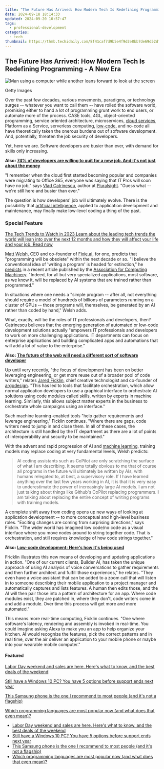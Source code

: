 ```yaml
---
title: "The Future Has Arrived: How Modern Tech Is Redefining Programming - A New Era"
date: 2024-09-18 18:14:33
updated: 2024-09-20 10:57:47
tags:
  - professional-development
categories:
  - tech
thumbnail: https://thmb.techidaily.com/8f41caf7d9b5e4f9d2e8bb7de69d52df6f6bccbd4e17b1b94150ffa9569118d6.jpg
---
```


## The Future Has Arrived: How Modern Tech Is Redefining Programming - A New Era

![Man using a computer while another leans forward to look at the screen](https://www.zdnet.com/a/img/resize/bcd293d260f3b0efe8a659451acbdb2c4b2fdb63/2022/07/01/01ea06a0-2ed4-4e7b-911a-57584aec51b1/gettyimages-1084167628.jpg?auto=webp&width=1280)

Getty Images

Over the past few decades, various movements, paradigms, or technology surges -- whatever you want to call them -- have roiled the software world, promising either to hand a lot of programming grunt work to end users, or automate more of the process. CASE tools, 4GL, object-oriented programming, service oriented architecture, microservices, [cloud services](https://www.zdnet.com/article/what-is-cloud-computing-everything-you-need-to-know-about-the-cloud/), Platform as a Service, serverless computing, [low-code](https://www.zdnet.com/article/low-code-no-code-market-keeps-growing-portending-shifts-in-technology-roles/), and no-code all have theoretically taken the onerous burdens out of software development. And, potentially, threaten the job security of developers. 

Yet, here we are. Software developers are busier than ever, with demand for skills only increasing. 

**Also:** [**74% of developers are willing to quit for a new job. And it's not just about the money**](https://www.zdnet.com/article/three-quarters-of-developers-are-willing-to-quit-for-a-new-job-and-its-not-just-about-the-money/)

"I remember when the cloud first started becoming popular and companies were migrating to Office 365, everyone was saying that IT Pros will soon have no job," says [Vlad Catrinescu](https://www.pluralsight.com/authors/vlad-catrinescu), author at [Pluralsight](https://www.pluralsight.com/). "Guess what -- we're still here and busier than ever."

The question is how developers' job will ultimately evolve. There is the possibility that [artificial intelligence](https://www.zdnet.com/article/what-is-ai-heres-everything-you-need-to-know-about-artificial-intelligence/), applied to application development and maintenance, may finally make low-level coding a thing of the past. 

### Special Feature

[The Tech Trends to Watch in 2023 Learn about the leading tech trends the world will lean into over the next 12 months and how they will affect your life and your job.  Read now](https://www.zdnet.com/topic/the-tech-trends-to-watch-in-2023/)

[Matt Welsh](https://www.linkedin.com/in/welsh-matt/), CEO and co-founder of [Fixie.ai](https://fixie.ai/), for one, predicts that "programming will be obsolete" within the next decade or so. "I believe the conventional idea of 'writing a program' is headed for extinction," he [predicts](https://cacm.acm.org/magazines/2023/1/267976-the-end-of-programming/fulltext) in a recent article published by the [Association for Computing Machinery](https://www.acm.org/). "Indeed, for all but very specialized applications, most software, as we know it, will be replaced by AI systems that are trained rather than programmed." 

In situations where one needs a "simple program -- after all, not everything should require a model of hundreds of billions of parameters running on a cluster of GPUs -- those programs will, themselves, be generated by an AI rather than coded by hand," Welsh adds. 

What, exactly, will be the roles of IT professionals and developers, then? Catrinescu believes that the emerging generation of automated or low-code development solutions actually "empowers IT professionals and developers to work on more challenging applications. IT departments can focus on enterprise applications and building complicated apps and automations that will add a lot of value to the enterprise."

**Also:** [**The future of the web will need a different sort of software developer**](https://www.zdnet.com/article/the-future-of-the-web-will-need-a-different-sort-of-software-developer/)

Up until very recently, "the focus of development has been on better leveraging engineering, or get more reuse out of a broader pool of code writers," relates [Jared Ficklin](https://argodesign.com/en/team/jared-ficklin), chief creative technologist and co-founder of [argodesign](https://argodesign.com/). "This has led to tools that facilitate orchestration, which allow normal application developers to use a graphical interface to orchestrate AI solutions using code modules called skills, written by experts in machine learning. Similarly, this allows subject matter experts in the business to orchestrate whole campaigns using an interface."  
  
Such machine learning-enabled tools "help gather requirements and leverage engineering," Ficklin continues. "Where there are gaps, code writers need to jump in and close them. In all of these cases, the architecture is still handled by the IT department as there are a lot of points of interoperability and security to be maintained."

With the advent and rapid progression of AI and [machine learning](https://www.zdnet.com/article/what-is-machine-learning-everything-you-need-to-know/), training models may replace coding at very fundamental levels, Welsh predicts: 

> AI coding assistants such as CoPilot are only scratching the surface of what I am describing. It seems totally obvious to me that of course all programs in the future will ultimately be written by AIs, with humans relegated to, at best, a supervisory role. If I have learned anything over the last few years working in AI, it is that it is very easy to underestimate the power of increasingly large AI models. I am not just talking about things like Github's CoPilot replacing programmers. I am talking about replacing the entire concept of writing programs with training models.

A complete shift away from coding opens up new ways of looking at application development -- to more conceptual and high-level business roles. "Exciting changes are coming from surprising directions," says Ficklin. "The wider world has imagined low code/no code as a visual interface where you move nodes around to string together code. That is orchestration, and still requires knowledge of how code strings together."

**Also:** [**Low-code development: Here's how it's being used**](https://www.zdnet.com/article/low-code-development-heres-how-its-being-used/)

Fricklin illustrates this new means of developing and updating applications in action. "One of our current clients, Builder AI, has taken the unique approach of using AI analysis of voice conversations to gather requirements and then further architect and fulfill those experiences," he relates. "They even have a voice assistant that can be added to a zoom call that will listen in to someone describing their mobile application to a project manager and automatically captures and lists features. A human then edits those, and the AI will then pair those into a pattern of architecture for an app. Where code modules exist, they are patched in, where they don't, code writers come in and add a module. Over time this process will get more and more automated." 

This means more real-time computing, Ficklin continues. "One where software's latency, rendering and assembly is invoked in real-time. You could imagine asking Alexa to make you an app to help organize your kitchen. AI would recognize the features, pick the correct patterns and in real time, over the air deliver an application to your mobile phone or maybe into your wearable mobile computer."

#### Featured

[Labor Day weekend and sales are here. Here's what to know, and the best deals of the weekend](https://www.zdnet.com/article/labor-day-deals-everything-to-know-08-31-2024/ "Labor Day weekend and sales are here. Here's what to know, and the best deals of the weekend")

[Still have a Windows 10 PC? You have 5 options before support ends next year](https://www.zdnet.com/article/still-have-a-windows-10-pc-you-have-5-options-before-support-ends-next-year/ "Still have a Windows 10 PC? You have 5 options before support ends next year")

[This Samsung phone is the one I recommend to most people (and it's not a flagship)](https://www.zdnet.com/article/this-samsung-phone-is-the-one-i-recommend-to-most-people-and-its-not-a-flagship/ "This Samsung phone is the one I recommend to most people (and it's not a flagship)")

[Which programming languages are most popular now (and what does that even mean)?](https://www.zdnet.com/article/the-most-popular-programming-languages-in-2024-and-what-that-even-means/ "Which programming languages are most popular now (and what does that even mean)?")

* [Labor Day weekend and sales are here. Here's what to know, and the best deals of the weekend](https://www.zdnet.com/article/labor-day-deals-everything-to-know-08-31-2024/ "Labor Day weekend and sales are here. Here's what to know, and the best deals of the weekend")
* [Still have a Windows 10 PC? You have 5 options before support ends next year](https://www.zdnet.com/article/still-have-a-windows-10-pc-you-have-5-options-before-support-ends-next-year/ "Still have a Windows 10 PC? You have 5 options before support ends next year")
* [This Samsung phone is the one I recommend to most people (and it's not a flagship)](https://www.zdnet.com/article/this-samsung-phone-is-the-one-i-recommend-to-most-people-and-its-not-a-flagship/ "This Samsung phone is the one I recommend to most people (and it's not a flagship)")
* [Which programming languages are most popular now (and what does that even mean)?](https://www.zdnet.com/article/the-most-popular-programming-languages-in-2024-and-what-that-even-means/ "Which programming languages are most popular now (and what does that even mean)?")

<ins class="adsbygoogle"
     style="display:block"
     data-ad-format="autorelaxed"
     data-ad-client="ca-pub-7571918770474297"
     data-ad-slot="1223367746"></ins>



<ins class="adsbygoogle"
     style="display:block"
     data-ad-client="ca-pub-7571918770474297"
     data-ad-slot="8358498916"
     data-ad-format="auto"
     data-full-width-responsive="true"></ins>
